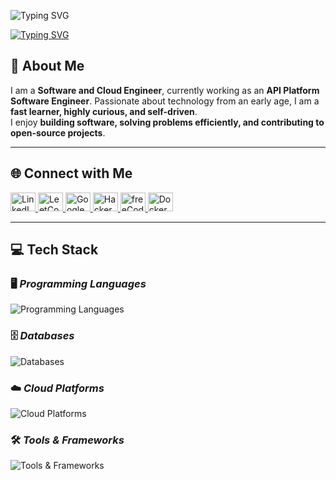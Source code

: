 <!-- Animated Typing SVG -->
<p align="left">
  <img src="https://readme-typing-svg.demolab.com?font=Source+Code+Pro&pause=1500&color=4C566A&width=435&lines=Hey%2C+I'm+zvdy" alt="Typing SVG" />
</p>

<p align="left">
  <a href="https://git.io/typing-svg">
    <img src="https://readme-typing-svg.herokuapp.com?font=&duration=4000&pause=1000&color=3B4252&width=435&lines=Software+Engineer;Site+Reliability+Engineer;System+Administrator;DevOps+Engineer;Cloud+Engineer" alt="Typing SVG" />
  </a>
</p>


## 👤 **About Me**
I am a **Software and Cloud Engineer**, currently working as an **API Platform Software Engineer**. Passionate about technology from an early age, I am a **fast learner, highly curious, and self-driven**.  
I enjoy **building software, solving problems efficiently, and contributing to open-source projects**.

---

## 🌐 **Connect with Me**
<p align="left">
  <a href="https://linkedin.com/in/cristian-bulzan" target="_blank">
    <img src="https://raw.githubusercontent.com/rahuldkjain/github-profile-readme-generator/master/src/images/icons/Social/linked-in-alt.svg" alt="LinkedIn" height="30" width="40" />
  </a>
  <a href="https://www.leetcode.com/zvdy" target="_blank">
    <img src="https://raw.githubusercontent.com/rahuldkjain/github-profile-readme-generator/master/src/images/icons/Social/leet-code.svg" alt="LeetCode" height="30" width="40" />
  </a>
  <a href="https://www.googlecloudcommunity.com/gc/user/viewprofilepage/user-id/435170" target="_blank">
    <img src="https://www.gend.co/hs-fs/hubfs/gcp-logo-cloud.png?width=730&name=gcp-logo-cloud.png" alt="Google Cloud" height="30" width="40" />
  </a>
  <a href="https://www.hackerrank.com/_zvdy" target="_blank">
    <img src="https://raw.githubusercontent.com/rahuldkjain/github-profile-readme-generator/master/src/images/icons/Social/hackerearth.svg" alt="HackerRank" height="30" width="40" />
  </a>
  <a href="https://www.hackerrank.com/zvdy" target="_blank">
    <img src="https://www.svgrepo.com/show/349367/freecodecamp.svg" alt="freeCodeCamp" height="30" width="40" />
  </a>
  <a href="https://hub.docker.com/u/zvdy" target="_blank">
    <img src="https://www.svgrepo.com/show/349342/docker.svg" alt="Docker Hub" height="30" width="40" />
  </a>
</p>

---

## 💻 **Tech Stack**

### 🖥️ _Programming Languages_
<p align="left">
  <img src="https://skillicons.dev/icons?i=python,go,rust,js,ts,html,css" alt="Programming Languages" />
</p>

### 🗄️ _Databases_
<p align="left">
  <img src="https://skillicons.dev/icons?i=mongodb,mysql,postgres,cassandra,sqlite,redis,dynamodb,elasticsearch" alt="Databases" />
</p>

### ☁️ _Cloud Platforms_
<p align="left">
  <img src="https://skillicons.dev/icons?i=gcp,aws" alt="Cloud Platforms" />
</p>

### 🛠️ _Tools & Frameworks_
<p align="left">
  <img src="https://skillicons.dev/icons?i=githubactions,docker,kubernetes,linux,grafana,nginx,flask,vscode,arch,terraform,ansible,django,fastapi,graphql,prometheus" alt="Tools & Frameworks" />
</p>
